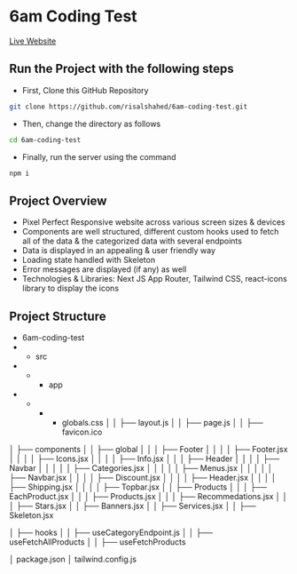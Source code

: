 # 6am Coding Test

[Live Website](https://6am-coding-test.vercel.app)

## Run the Project with the following steps

- First, Clone this GitHub Repository
```bash
git clone https://github.com/risalshahed/6am-coding-test.git
```

- Then, change the directory as follows
```bash
cd 6am-coding-test
```

- Finally, run the server using the command
```bash
npm i
```

## Project Overview
- Pixel Perfect Responsive website across various screen sizes & devices
- Components are well structured, different custom hooks used to fetch all of the data & the categorized data with several endpoints
- Data is displayed in an appealing & user friendly way
- Loading state handled with Skeleton
- Error messages are displayed (if any) as well
- Technologies & Libraries: Next JS App Router, Tailwind CSS, react-icons library to display the icons

## Project Structure
- 6am-coding-test
- - src
- - - app
- - - - globals.css
│ │ ├── layout.js
│ │ ├── page.js
│ │ ├── favicon.ico

│ ├── components
│ │ ├── global
│ │ │ ├── Footer
│ │ │ │ ├── Footer.jsx
│ │ │ │ ├── Icons.jsx
│ │ │ │ ├── Info.jsx
│ │ │ ├── Header
│ │ │ │ ├── Navbar
│ │ │ │ │ ├── Categories.jsx
│ │ │ │ │ ├── Menus.jsx
│ │ │ │ │ ├── Navbar.jsx
│ │ │ │ ├── Discount.jsx
│ │ │ │ ├── Header.jsx
│ │ │ │ ├── Shipping.jsx
│ │ │ │ ├── Topbar.jsx
│ │ ├── Products
│ │ │ ├── EachProduct.jsx
│ │ │ ├── Products.jsx
│ │ │ ├── Recommedations.jsx
│ │ │ ├── Stars.jsx
│ │ ├── Banners.jsx
│ │ ├── Services.jsx
│ │ ├── Skeleton.jsx

│ ├── hooks
│ │ ├── useCategoryEndpoint.js
│ │ ├── useFetchAllProducts
│ │ ├── useFetchProducts

│ package.json
│ tailwind.config.js